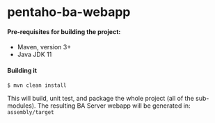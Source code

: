 # pentaho-ba-webapp #

#### Pre-requisites for building the project:
* Maven, version 3+
* Java JDK 11

#### Building it

```
$ mvn clean install
```

This will build, unit test, and package the whole project (all of the sub-modules). The resulting BA Server webapp will be generated in: ```assembly/target```

